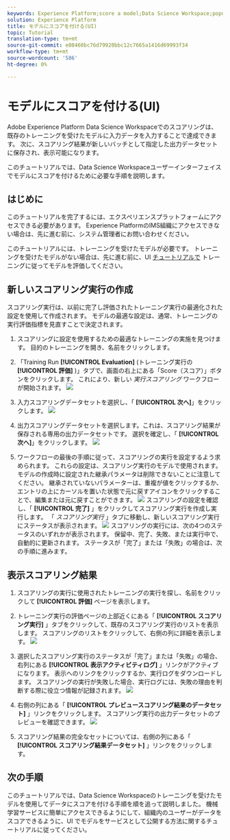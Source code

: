 ```yaml
---
keywords: Experience Platform;score a model;Data Science Workspace;popular topics
solution: Experience Platform
title: モデルにスコアを付ける(UI)
topic: Tutorial
translation-type: tm+mt
source-git-commit: e08460bc76d79920bbc12c7665a1416d69993f34
workflow-type: tm+mt
source-wordcount: '586'
ht-degree: 0%

---
```



# モデルにスコアを付ける(UI)

Adobe Experience Platform Data Science Workspaceでのスコアリングは、既存のトレーニングを受けたモデルに入力データを入力することで達成できます。 次に、スコアリング結果が新しいバッチとして指定した出力データセットに保存され、表示可能になります。

このチュートリアルでは、Data Science Workspaceユーザーインターフェイスでモデルにスコアを付けるために必要な手順を説明します。

## はじめに

このチュートリアルを完了するには、エクスペリエンスプラットフォームにアクセスできる必要があります。 Experience PlatformのIMS組織にアクセスできない場合は、先に進む前に、システム管理者にお問い合わせください。

このチュートリアルには、トレーニングを受けたモデルが必要です。 トレーニングを受けたモデルがない場合は、先に進む前に、UI [チュートリアルで](./train-evaluate-model-ui.md) トレーニングに従ってモデルを評価してください。

## 新しいスコアリング実行の作成

スコアリング実行は、以前に完了し評価されたトレーニング実行の最適化された設定を使用して作成されます。 モデルの最適な設定は、通常、トレーニングの実行評価指標を見直すことで決定されます。

1. スコアリングに設定を使用するための最適なトレーニングの実施を見つけます。 目的のトレーニングを開き、名前をクリックします。

2. 「Training Run **[!UICONTROL Evaluation]** (トレーニング実行の **[!UICONTROL 評価]** )」タブで、画面の右上にある「Score（スコア）」ボタンをクリックします。 これにより、新しい *実行スコアリング* ワークフローが開始されます。
   ![](../images/models-recipes/score/training_run_overview.png)

3. 入力スコアリングデータセットを選択し、「 **[!UICONTROL 次へ]**」をクリックします。
   ![](../images/models-recipes/score/scoring_input.png)

4. 出力スコアリングデータセットを選択します。これは、スコアリング結果が保存される専用の出力データセットです。 選択を確定し、「 **[!UICONTROL 次へ]**」をクリックします。
   ![](../images/models-recipes/score/scoring_results.png)

5. ワークフローの最後の手順に従って、スコアリングの実行を設定するよう求められます。 これらの設定は、スコアリング実行のモデルで使用されます。
モデルの作成時に設定された継承パラメータは削除できないことに注意してください。 継承されていないパラメーターは、重複が値をクリックするか、エントリの上にカーソルを置いた状態で元に戻すアイコンをクリックすることで、編集または元に戻すことができます。
   ![](../images/models-recipes/score/configuration.png)
スコアリングの設定を確認し、「 **[!UICONTROL 完了]** 」をクリックしてスコアリング実行を作成し実行します。 「 *スコアリング実行* 」タブに移動し、新しいスコアリング実行にステータスが表示されます。
   ![](../images/models-recipes/score/scoring_runs_tab.png)
スコアリングの実行には、次の4つのステータスのいずれかが表示されます。 保留中、完了、失敗、または実行中で、自動的に更新されます。 ステータスが「完了」または「失敗」の場合は、次の手順に進みます。

## 表示スコアリング結果

1. スコアリングの実行に使用されたトレーニングの実行を探し、名前をクリックして **[!UICONTROL 評価]** ページを表示します。

2. トレーニング実行の評価ページの上部近くにある「 **[!UICONTROL スコアリング実行]** 」タブをクリックして、既存のスコアリング実行のリストを表示します。 スコアリングのリストをクリックして、右側の列に詳細を表示します。
   ![](../images/models-recipes/score/view_details.png)

3. 選択したスコアリング実行のステータスが「完了」または「失敗」の場合、右列にある **[!UICONTROL 表示アクティビティログ]** 」リンクがアクティブになります。 表示へのリンクをクリックするか、実行ログをダウンロードします。 スコアリングの実行が失敗した場合、実行ログには、失敗の理由を判断する際に役立つ情報が記録されます。
   ![](../images/models-recipes/score/activity_logs.png)

4. 右側の列にある「 **[!UICONTROL プレビュースコアリング結果のデータセット]** 」リンクをクリックします。 スコアリング実行の出力データセットのプレビューを確認できます。
   ![](../images/models-recipes/score/preview_results.png)

5. スコアリング結果の完全なセットについては、右側の列にある「 **[!UICONTROL スコアリング結果データセット]** 」リンクをクリックします。

## 次の手順

このチュートリアルでは、Data Science Workspaceのトレーニングを受けたモデルを使用してデータにスコアを付ける手順を順を追って説明しました。 機械学習サービスに簡単にアクセスできるようにして、組織内のユーザーがデータをスコアできるように、UI [](./publish-model-service-ui.md) でモデルをサービスとして公開する方法に関するチュートリアルに従ってください。
